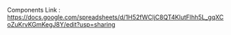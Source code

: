 Components Link : https://docs.google.com/spreadsheets/d/1H52fWCljC8QT4KlutFlhh5L_gqXCoZuKrvKGmKegJ8Y/edit?usp=sharing
